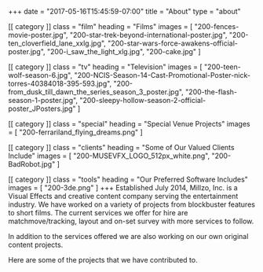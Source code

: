 +++
date = "2017-05-16T15:45:59-07:00"
title = "About"
type = "about"

[[ category ]]
class = "film"
heading = "Films"
images = [ "200-fences-movie-poster.jpg", "200-star-trek-beyond-international-poster.jpg", "200-ten_cloverfield_lane_xxlg.jpg", "200-star-wars-force-awakens-official-poster.jpg", "200-i_saw_the_light_xlg.jpg", "200-cake.jpg" ]

[[ category ]]
class = "tv"
heading = "Television"
images = [ "200-teen-wolf-season-6.jpg", "200-NCIS-Season-14-Cast-Promotional-Poster-nick-torres-40384018-395-593.jpg", "200-from_dusk_till_dawn_the_series_season_3_poster.jpg", "200-the-flash-season-1-poster.jpg", "200-sleepy-hollow-season-2-official-poster_JPosters.jpg" ]

[[ category ]]
class = "special"
heading = "Special Venue Projects"
images = [ "200-ferrariland_flying_dreams.png" ]

[[ category ]]
class = "clients"
heading = "Some of Our Valued Clients Include"
images = [ "200-MUSEVFX_LOGO_512px_white.png", "200-BadRobot.jpg" ]

[[ category ]]
class = "tools"
heading = "Our Preferred Software Includes"
images = [ "200-3de.png" ]
+++
Established July 2014, Millzo, Inc. is a Visual Effects and creative content company serving the entertainment industry.
We have worked on a variety of projects from blockbuster features to short films. The current services we offer for hire are matchmove/tracking, layout and on-set survey with more services to follow.

In addition to the services offered we are also working on our own original content projects.

Here are some of the projects that we have contributed to.
